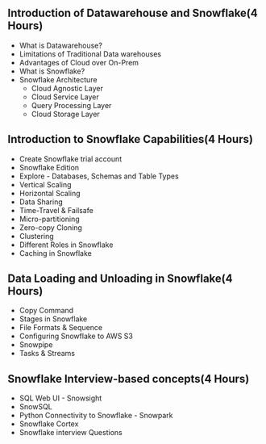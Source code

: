 

## Introduction of Datawarehouse and Snowflake(4 Hours)
- What is Datawarehouse?
- Limitations of Traditional Data warehouses
- Advantages of Cloud over On-Prem
- What is Snowflake?
-  Snowflake Architecture
	- Cloud Agnostic Layer
	- Cloud Service Layer
	- Query Processing Layer
	- Cloud Storage Layer
## Introduction to Snowflake Capabilities(4 Hours)
- Create Snowflake trial account
- Snowflake Edition
- Explore - Databases, Schemas and Table Types
- Vertical Scaling
- Horizontal Scaling
- Data Sharing
- Time-Travel & Failsafe
- Micro-partitioning
- Zero-copy Cloning
- Clustering
- Different Roles in Snowflake
- Caching in Snowflake

## Data Loading and Unloading in Snowflake(4 Hours)
- Copy Command
- Stages in Snowflake
- File Formats & Sequence
- Configuring Snowflake to AWS S3
- Snowpipe
- Tasks & Streams

## Snowflake Interview-based concepts(4 Hours)
- SQL Web UI - Snowsight
- SnowSQL
- Python Connectivity to Snowflake - Snowpark
- Snowflake Cortex 
- Snowflake interview Questions
